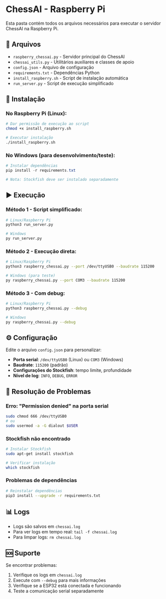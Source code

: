 # ChessAI - Raspberry Pi

Esta pasta contém todos os arquivos necessários para executar o servidor ChessAI na Raspberry Pi.

## 📁 Arquivos

- `raspberry_chessai.py` - Servidor principal do ChessAI
- `chessai_utils.py` - Utilitários auxiliares e classes de apoio
- `config.json` - Arquivo de configuração
- `requirements.txt` - Dependências Python
- `install_raspberry.sh` - Script de instalação automática
- `run_server.py` - Script de execução simplificado

## 🚀 Instalação

### No Raspberry Pi (Linux):
```bash
# Dar permissão de execução ao script
chmod +x install_raspberry.sh

# Executar instalação
./install_raspberry.sh
```

### No Windows (para desenvolvimento/teste):
```powershell
# Instalar dependências
pip install -r requirements.txt

# Nota: Stockfish deve ser instalado separadamente
```

## ▶️ Execução

### Método 1 - Script simplificado:
```bash
# Linux/Raspberry Pi
python3 run_server.py

# Windows
py run_server.py
```

### Método 2 - Execução direta:
```bash
# Linux/Raspberry Pi
python3 raspberry_chessai.py --port /dev/ttyUSB0 --baudrate 115200

# Windows (para teste)
py raspberry_chessai.py --port COM3 --baudrate 115200
```

### Método 3 - Com debug:
```bash
# Linux/Raspberry Pi
python3 raspberry_chessai.py --debug

# Windows
py raspberry_chessai.py --debug
```

## ⚙️ Configuração

Edite o arquivo `config.json` para personalizar:

- **Porta serial**: `/dev/ttyUSB0` (Linux) ou `COM3` (Windows)
- **Baudrate**: `115200` (padrão)
- **Configurações do Stockfish**: tempo limite, profundidade
- **Nível de log**: `INFO`, `DEBUG`, `ERROR`

## 🔧 Resolução de Problemas

### Erro: "Permission denied" na porta serial
```bash
sudo chmod 666 /dev/ttyUSB0
# ou
sudo usermod -a -G dialout $USER
```

### Stockfish não encontrado
```bash
# Instalar Stockfish
sudo apt-get install stockfish

# Verificar instalação
which stockfish
```

### Problemas de dependências
```bash
# Reinstalar dependências
pip3 install --upgrade -r requirements.txt
```

## 📊 Logs

- Logs são salvos em `chessai.log`
- Para ver logs em tempo real: `tail -f chessai.log`
- Para limpar logs: `rm chessai.log`

## 🆘 Suporte

Se encontrar problemas:
1. Verifique os logs em `chessai.log`
2. Execute com `--debug` para mais informações
3. Verifique se a ESP32 está conectada e funcionando
4. Teste a comunicação serial separadamente
